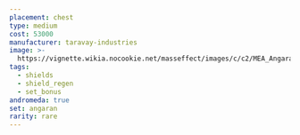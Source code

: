 ```yaml
---
placement: chest
type: medium
cost: 53000
manufacturer: taravay-industries
image: >-
  https://vignette.wikia.nocookie.net/masseffect/images/c/c2/MEA_Angaran_Ranger_Chest.png/revision/latest/scale-to-width-down/350?cb=20180508231232
tags:
  - shields
  - shield_regen
  - set_bonus
andromeda: true
set: angaran
rarity: rare
---
```

